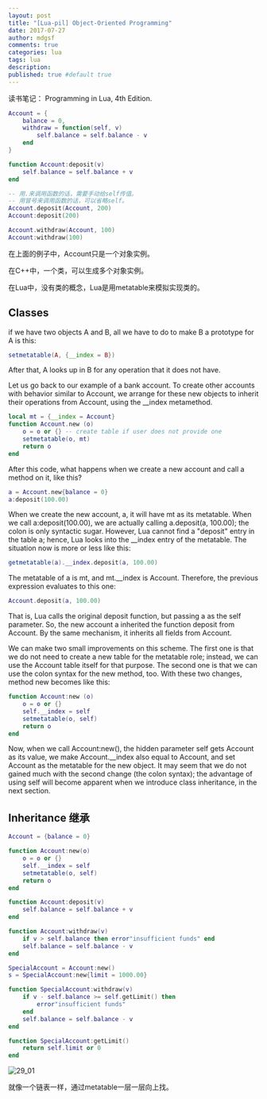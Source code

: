 ```yaml
---
layout: post
title: "[Lua-pil] Object-Oriented Programming"
date: 2017-07-27
author: mdgsf
comments: true
categories: lua
tags: lua
description:
published: true #default true
---
```


读书笔记： Programming in Lua, 4th Edition. 


```lua
Account = {
    balance = 0,
    withdraw = function(self, v)
        self.balance = self.balance - v
    end
}

function Account:deposit(v)
    self.balance = self.balance + v
end

-- 用.来调用函数的话，需要手动给self传值。
-- 用冒号来调用函数的话，可以省略self。
Account.deposit(Account, 200)
Account:deposit(200)

Account.withdraw(Account, 100)
Account:withdraw(100)
```

在上面的例子中，Account只是一个对象实例。

在C++中，一个类，可以生成多个对象实例。

在Lua中，没有类的概念，Lua是用metatable来模拟实现类的。

## Classes

if we have two objects A and B, all we have to do to make B a prototype for A is this:

```lua
setmetatable(A, {__index = B})
```

After that, A looks up in B for any operation that it does not have.


Let us go back to our example of a bank account. To create other accounts with behavior similar to Account,
we arrange for these new objects to inherit their operations from Account, using the __index
metamethod.

```lua
local mt = {__index = Account}
function Account.new (o)
    o = o or {} -- create table if user does not provide one
    setmetatable(o, mt)
    return o
end
```

After this code, what happens when we create a new account and call a method on it, like this?

```lua
a = Account.new{balance = 0}
a:deposit(100.00)
```

When we create the new account, a, it will have mt as its metatable. When we call
a:deposit(100.00), we are actually calling a.deposit(a, 100.00); the colon is only syntactic
sugar. However, Lua cannot find a "deposit" entry in the table a; hence, Lua looks into the __index
entry of the metatable. The situation now is more or less like this:

```lua
getmetatable(a).__index.deposit(a, 100.00)
```

The metatable of a is mt, and mt.__index is Account. Therefore, the previous expression evaluates
to this one:

```lua
Account.deposit(a, 100.00)
```

That is, Lua calls the original deposit function, but passing a as the self parameter. So, the new account
a inherited the function deposit from Account. By the same mechanism, it inherits all fields from
Account.

We can make two small improvements on this scheme. The first one is that we do not need to create a new
table for the metatable role; instead, we can use the Account table itself for that purpose. The second
one is that we can use the colon syntax for the new method, too. With these two changes, method new
becomes like this:

```lua
function Account:new (o)
    o = o or {}
    self.__index = self
    setmetatable(o, self)
    return o
end
```

Now, when we call Account:new(), the hidden parameter self gets Account as its value, we make
Account.__index also equal to Account, and set Account as the metatable for the new object. It
may seem that we do not gained much with the second change (the colon syntax); the advantage of using
self will become apparent when we introduce class inheritance, in the next section.


## Inheritance 继承


```lua
Account = {balance = 0}

function Account:new(o)
    o = o or {}
    self.__index = self
    setmetatable(o, self)
    return o
end

function Account:deposit(v)
    self.balance = self.balance + v
end

function Account:withdraw(v)
    if v > self.balance then error"insufficient funds" end
    self.balance = self.balance - v
end

SpecialAccount = Account:new()
s = SpecialAccount:new{limit = 1000.00}

function SpecialAccount:withdraw(v)
    if v - self.balance >= self.getLimit() then
        error"insufficient funds"
    end
    self.balance = self.balance - v
end

function SpecialAccount:getLimit()
    return self.limit or 0
end
```

<img src="{{ site.url }}/images/2017/07/29_01.jpg" alt="29_01" />

就像一个链表一样，通过metatable一层一层向上找。


